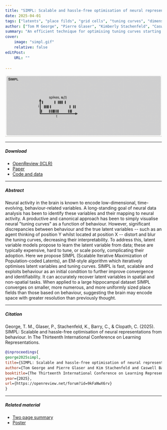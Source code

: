 ```yaml
---
title: "SIMPL: Scalable and hassle-free optimisation of neural representations from behaviour"
date: 2025-04-01
tags: ["latents", "place filds", "grid cells", "tuning curves", "dimensionality reduction"]
author: ["Tom M George", "Pierre Glaser", "Kimberly Stachenfeld", "Caswell Barry", "Claudia Clopath"]
summary: "An efficient technique for optimising tuning curves starting from behaviour by iteratively refitting the tuning curves and redecoding the latent variables." 
cover:
    image: "simpl.gif"
    relative: false
editPost:
    URL: ""

---
```


![](simpl2.gif)

---

##### Download

+ [OpenReview (ICLR)](https://openreview.net/forum?id=9kFaNwX6rv)
+ [Paper](simpl.pdf)
+ [Code and data](https://github.com/TomGeorge1234/SIMPL)

---

##### Abstract

Neural activity in the brain is known to encode low-dimensional, time-evolving, behaviour-related variables. A long-standing goal of neural data analysis has been to identify these variables and their mapping to neural activity. A productive and canonical approach has been to simply visualise neural "tuning curves" as a function of behaviour. However, significant discrepancies between behaviour and the true latent variables -- such as an agent thinking of position Y whilst located at position X -- distort and blur the tuning curves, decreasing their interpretability. To address this, latent variable models propose to learn the latent variable from data; these are typically expensive, hard to tune, or scale poorly, complicating their adoption. Here we propose SIMPL (Scalable Iterative Maximization of Population-coded Latents), an EM-style algorithm which iteratively optimises latent variables and tuning curves. SIMPL is fast, scalable and exploits behaviour as an initial condition to further improve convergence and identifiability. It can accurately recover latent variables in spatial and non-spatial tasks. When applied to a large hippocampal dataset SIMPL converges on smaller, more numerous, and more uniformly sized place fields than those based on behaviour, suggesting the brain may encode space with greater resolution than previously thought.

---

##### Citation

George, T. M., Glaser, P., Stachenfeld, K., Barry, C., & Clopath, C. (2025). SIMPL: Scalable and hassle-free optimisation of neural representations from behaviour. In The Thirteenth International Conference on Learning Representations.

```BibTeX
@inproceedings{
george2025simpl,
title={SIMPL: Scalable and hassle-free optimisation of neural representations from behaviour},
author={Tom George and Pierre Glaser and Kim Stachenfeld and Caswell Barry and Claudia Clopath},
booktitle={The Thirteenth International Conference on Learning Representations},
year={2025},
url={https://openreview.net/forum?id=9kFaNwX6rv}
}
```

---

##### Related material

+ [Two page summary](cosyne.pdf)
+ [Poster](simpl_poster.pdf)
